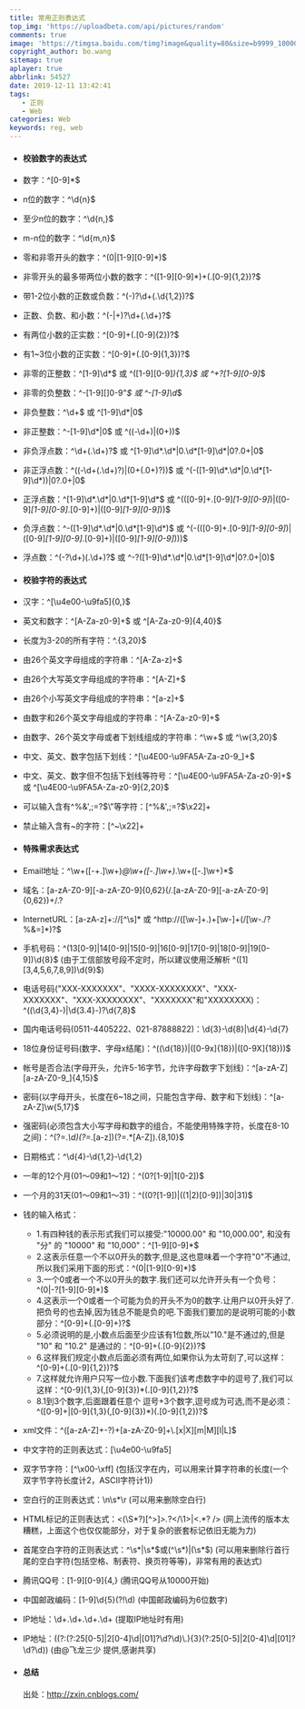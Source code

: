 ```yaml
---
title: 常用正则表达式
top_img: 'https://uploadbeta.com/api/pictures/random'
comments: true
image: 'https://timgsa.baidu.com/timg?image&quality=80&size=b9999_10000&sec=1600417903867&di=5e0d0df7e9a428abb4244d646985557c&imgtype=0&src=http%3A%2F%2Fimg4.sycdn.imooc.com%2F5b38507d0001942e06800385.jpg'
copyright_author: bo.wang
sitemap: true
aplayer: true
abbrlink: 54527
date: 2019-12-11 13:42:41
tags: 
   - 正则
   - Web
categories: Web
keywords: reg, web
---
```


- #### 校验数字的表达式
 - 数字：^[0-9]*$
 - n位的数字：^\d{n}$
 - 至少n位的数字：^\d{n,}$
 - m-n位的数字：^\d{m,n}$
 - 零和非零开头的数字：^(0|[1-9][0-9]*)$
 - 非零开头的最多带两位小数的数字：^([1-9][0-9]*)+(.[0-9]{1,2})?$
 - 带1-2位小数的正数或负数：^(\-)?\d+(\.\d{1,2})?$
 - 正数、负数、和小数：^(\-|\+)?\d+(\.\d+)?$
 - 有两位小数的正实数：^[0-9]+(.[0-9]{2})?$
 - 有1~3位小数的正实数：^[0-9]+(.[0-9]{1,3})?$
 - 非零的正整数：^[1-9]\d*$ 或 ^([1-9][0-9]*){1,3}$ 或 ^\+?[1-9][0-9]*$
 - 非零的负整数：^\-[1-9][]0-9"*$ 或 ^-[1-9]\d*$
 - 非负整数：^\d+$ 或 ^[1-9]\d*|0$
 - 非正整数：^-[1-9]\d*|0$ 或 ^((-\d+)|(0+))$
 - 非负浮点数：^\d+(\.\d+)?$ 或 ^[1-9]\d*\.\d*|0\.\d*[1-9]\d*|0?\.0+|0$
 - 非正浮点数：^((-\d+(\.\d+)?)|(0+(\.0+)?))$ 或 ^(-([1-9]\d*\.\d*|0\.\d*[1-9]\d*))|0?\.0+|0$
 - 正浮点数：^[1-9]\d*\.\d*|0\.\d*[1-9]\d*$ 或 ^(([0-9]+\.[0-9]*[1-9][0-9]*)|([0-9]*[1-9][0-9]*\.[0-9]+)|([0-9]*[1-9][0-9]*))$
 - 负浮点数：^-([1-9]\d*\.\d*|0\.\d*[1-9]\d*)$ 或 ^(-(([0-9]+\.[0-9]*[1-9][0-9]*)|([0-9]*[1-9][0-9]*\.[0-9]+)|([0-9]*[1-9][0-9]*)))$
 - 浮点数：^(-?\d+)(\.\d+)?$ 或 ^-?([1-9]\d*\.\d*|0\.\d*[1-9]\d*|0?\.0+|0)$

- #### 校验字符的表达式
 - 汉字：^[\u4e00-\u9fa5]{0,}$
 - 英文和数字：^[A-Za-z0-9]+$ 或 ^[A-Za-z0-9]{4,40}$
 - 长度为3-20的所有字符：^.{3,20}$
 - 由26个英文字母组成的字符串：^[A-Za-z]+$
 - 由26个大写英文字母组成的字符串：^[A-Z]+$
 - 由26个小写英文字母组成的字符串：^[a-z]+$
 - 由数字和26个英文字母组成的字符串：^[A-Za-z0-9]+$
 - 由数字、26个英文字母或者下划线组成的字符串：^\w+$ 或 ^\w{3,20}$
 - 中文、英文、数字包括下划线：^[\u4E00-\u9FA5A-Za-z0-9_]+$
 - 中文、英文、数字但不包括下划线等符号：^[\u4E00-\u9FA5A-Za-z0-9]+$ 或 ^[\u4E00-\u9FA5A-Za-z0-9]{2,20}$
 - 可以输入含有^%&',;=?$\"等字符：[^%&',;=?$\x22]+
 - 禁止输入含有~的字符：[^~\x22]+

- #### 特殊需求表达式
 - Email地址：^\w+([-+.]\w+)*@\w+([-.]\w+)*\.\w+([-.]\w+)*$
 - 域名：[a-zA-Z0-9][-a-zA-Z0-9]{0,62}(/.[a-zA-Z0-9][-a-zA-Z0-9]{0,62})+/.?
 - InternetURL：[a-zA-z]+://[^\s]* 或 ^http://([\w-]+\.)+[\w-]+(/[\w-./?%&=]*)?$
 - 手机号码：^(13[0-9]|14[0-9]|15[0-9]|16[0-9]|17[0-9]|18[0-9]|19[0-9])\d{8}$ (由于工信部放号段不定时，所以建议使用泛解析 ^([1][3,4,5,6,7,8,9])\d{9}$)
 - 电话号码("XXX-XXXXXXX"、"XXXX-XXXXXXXX"、"XXX-XXXXXXX"、"XXX-XXXXXXXX"、"XXXXXXX"和"XXXXXXXX)：^(\(\d{3,4}-)|\d{3.4}-)?\d{7,8}$ 
 - 国内电话号码(0511-4405222、021-87888822)：\d{3}-\d{8}|\d{4}-\d{7} 
 - 18位身份证号码(数字、字母x结尾)：^((\d{18})|([0-9x]{18})|([0-9X]{18}))$
 - 帐号是否合法(字母开头，允许5-16字节，允许字母数字下划线)：^[a-zA-Z][a-zA-Z0-9_]{4,15}$
 - 密码(以字母开头，长度在6~18之间，只能包含字母、数字和下划线)：^[a-zA-Z]\w{5,17}$
 - 强密码(必须包含大小写字母和数字的组合，不能使用特殊字符，长度在8-10之间)：^(?=.*\d)(?=.*[a-z])(?=.*[A-Z]).{8,10}$  
 - 日期格式：^\d{4}-\d{1,2}-\d{1,2}
 - 一年的12个月(01～09和1～12)：^(0?[1-9]|1[0-2])$
 - 一个月的31天(01～09和1～31)：^((0?[1-9])|((1|2)[0-9])|30|31)$ 
 - 钱的输入格式：
    - 1.有四种钱的表示形式我们可以接受:"10000.00" 和 "10,000.00", 和没有 "分" 的 "10000" 和 "10,000"：^[1-9][0-9]*$ 
    - 2.这表示任意一个不以0开头的数字,但是,这也意味着一个字符"0"不通过,所以我们采用下面的形式：^(0|[1-9][0-9]*)$ 
    - 3.一个0或者一个不以0开头的数字.我们还可以允许开头有一个负号：^(0|-?[1-9][0-9]*)$ 
    - 4.这表示一个0或者一个可能为负的开头不为0的数字.让用户以0开头好了.把负号的也去掉,因为钱总不能是负的吧.下面我们要加的是说明可能的小数部分：^[0-9]+(.[0-9]+)?$ 
    - 5.必须说明的是,小数点后面至少应该有1位数,所以"10."是不通过的,但是 "10" 和 "10.2" 是通过的：^[0-9]+(.[0-9]{2})?$ 
    - 6.这样我们规定小数点后面必须有两位,如果你认为太苛刻了,可以这样：^[0-9]+(.[0-9]{1,2})?$ 
    - 7.这样就允许用户只写一位小数.下面我们该考虑数字中的逗号了,我们可以这样：^[0-9]{1,3}(,[0-9]{3})*(.[0-9]{1,2})?$ 
    - 8.1到3个数字,后面跟着任意个 逗号+3个数字,逗号成为可选,而不是必须：^([0-9]+|[0-9]{1,3}(,[0-9]{3})*)(.[0-9]{1,2})?$ 
 - xml文件：^([a-zA-Z]+-?)+[a-zA-Z0-9]+\\.[x|X][m|M][l|L]$
 - 中文字符的正则表达式：[\u4e00-\u9fa5]
 - 双字节字符：[^\x00-\xff]    (包括汉字在内，可以用来计算字符串的长度(一个双字节字符长度计2，ASCII字符计1))
 - 空白行的正则表达式：\n\s*\r    (可以用来删除空白行)
 - HTML标记的正则表达式：<(\S*?)[^>]*>.*?</\1>|<.*? />    (网上流传的版本太糟糕，上面这个也仅仅能部分，对于复杂的嵌套标记依旧无能为力)
 - 首尾空白字符的正则表达式：^\s*|\s*$或(^\s*)|(\s*$)    (可以用来删除行首行尾的空白字符(包括空格、制表符、换页符等等)，非常有用的表达式)
 - 腾讯QQ号：[1-9][0-9]{4,}    (腾讯QQ号从10000开始)
 - 中国邮政编码：[1-9]\d{5}(?!\d)    (中国邮政编码为6位数字)
 - IP地址：\d+\.\d+\.\d+\.\d+    (提取IP地址时有用)
 - IP地址：((?:(?:25[0-5]|2[0-4]\\d|[01]?\\d?\\d)\\.){3}(?:25[0-5]|2[0-4]\\d|[01]?\\d?\\d))    (由@飞龙三少 提供,感谢共享)

- #### 总结
    出处：http://zxin.cnblogs.com/

